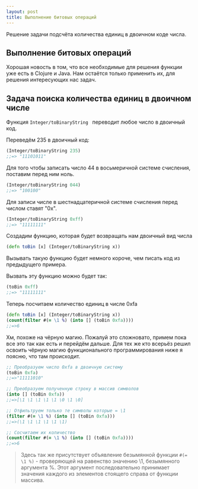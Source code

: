 ```yaml
---
layout: post
title: Выполнение битовых операций
---
```


Решение задачи подсчёта количества единиц в двоичном коде числа.


## Выполнение битовых операций

Хорошая новость в том, что все необходимые для решения функции уже есть в Clojure и Java. Нам остаётся только применить их, для решения интересующих нас задач.

## Задача поиска количества единиц в двоичном числе
Функция ```Integer/toBinaryString ``` переводит любое число в двоичный код.

Переведём 235 в двоичный код:
```Clojure
(Integer/toBinaryString 235)
;;=> "11101011"
```
Для того чтобы записать число 44 в восьмеричной системе счисления, поставим перед ним ноль.

```Clojure
(Integer/toBinaryString 044)
;;=> "100100"
```

Для записи числе в шестнадцатеричной системе счисления перед числом ставят "0x".

```Clojure
(Integer/toBinaryString 0xff)
;;=> "11111111"
```

Создадим функцию, которая будет возвращать нам двоичный вид числа

```Clojure
(defn toBin [x] (Integer/toBinaryString x))
```
Вызывать такую функцию будет немного короче, чем писать код из предыдущего примера.

Вызвать эту функцию можно будет так:

```Clojure
(toBin 0xff)
;;=> "11111111"
```

Теперь посчитаем количество единиц в числе 0xfa
```Clojure
(defn toBin [x] (Integer/toBinaryString x))
(count(filter #(= \1 %) (into [] (toBin 0xfa))))
;;=>6
```
Хм, похоже на чёрную магию. Пожалуй это сложновато, примем пока все это так как есть и перейдём дальше.
Для тех же кто всерьёз решил освоить чёрную магию функционального программирования ниже я поясню, что там происходит.

```Clojure
;; Преобразуем число 0xfa в двоичную систему
(toBin 0xfa)
;;=>"11111010"

;; Преобразуем полученную строку в массив символов
(into [] (toBin 0xfa))
;;=>[\1 \1 \1 \1 \1 \0 \1 \0]

;; Отфильтруем только те символы которые = \1
(filter #(= \1 %) (into [] (toBin 0xfa)))
;;=>(\1 \1 \1 \1 \1 \1)

;; Сосчитаем их количество
(count(filter #(= \1 %) (into [] (toBin 0xfa))))
;;=>6
```

>Здесь так  же присутствует объявление безымянной функции ```#(= \1 %)``` -  проверяющей на равенство значению \1, безымянного аргумента %. Этот аргумент последовательно принимает значения каждого из элементов стоящего справа от функции массива.
